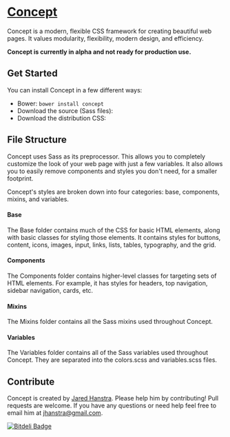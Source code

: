 # [Concept](http://c-o-n-c-e-p-t.com/)

Concept is a modern, flexible CSS framework for creating beautiful web pages. It values modularity, flexibility, modern design, and efficiency.

**Concept is currently in alpha and not ready for production use.**

## Get Started

You can install Concept in a few different ways:
- Bower: `bower install concept`
- Download the source (Sass files):
- Download the distribution CSS:

## File Structure

Concept uses Sass as its preprocessor. This allows you to completely customize the look of your web page with just a few variables. It also allows you to easily remove components and styles you don't need, for a smaller footprint.

Concept's styles are broken down into four categories: base, components, mixins, and variables.

#### Base
The Base folder contains much of the CSS for basic HTML elements, along with basic classes for styling those elements. It contains styles for buttons, content, icons, images, input, links, lists, tables, typography, and the grid.

#### Components
The Components folder contains higher-level classes for targeting sets of HTML elements. For example, it has styles for headers, top navigation, sidebar navigation, cards, etc.

#### Mixins
The Mixins folder contains all the Sass mixins used throughout Concept.

#### Variables
The Variables folder contains all of the Sass variables used throughout Concept. They are separated into the colors.scss and variables.scss files.

## Contribute

Concept is created by [Jared Hanstra](https://twitter.com/jhanstra). Please help him by contributing! Pull requests are welcome. If you have any questions or need help feel free to email him at jhanstra@gmail.com.


[![Bitdeli Badge](https://d2weczhvl823v0.cloudfront.net/jhanstra/concept/trend.png)](https://bitdeli.com/free "Bitdeli Badge")


